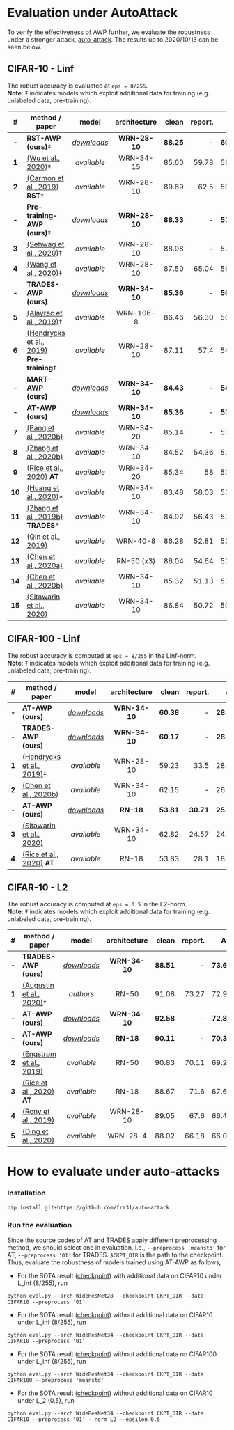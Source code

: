 # Evaluation under AutoAttack

To verify the effectiveness of AWP further, we evaluate the robustness under a stronger attack, [auto-attack](https://github.com/fra31/auto-attack). 
The results up to 2020/10/13 can be seen below.

## CIFAR-10 - Linf
The robust accuracy is evaluated at `eps = 8/255`.\
**Note**: ‡ indicates models which exploit additional data for training (e.g. unlabeled data, pre-training).

|#    |method / paper           |model     |architecture |clean         |report. |AA  |
|:---:|---|:---:|:---:|---:|---:|---:|
|**-**| **RST-AWP (ours)**‡| [*downloads*](https://drive.google.com/file/d/1sSjh4i2imdoprw_JcPj2cZzrJm0RIRI6/view?usp=sharing)| **WRN-28-10**| **88.25**| - | **60.04**|
|**1**| [(Wu et al., 2020)](https://arxiv.org/abs/2010.01279)‡| *available*| WRN-34-15| 85.60| 59.78| 59.78|
|**2**| [(Carmon et al., 2019)](https://arxiv.org/abs/1905.13736) **RST**‡| *available*| WRN-28-10| 89.69| 62.5| 59.53|
|**-**| **Pre-training-AWP (ours)**‡| [*downloads*](https://drive.google.com/file/d/1xwisiNlxqoODnkJ2pP4g8wHD3tBgk7AM/view?usp=sharing)| **WRN-28-10**| **88.33**| - | **57.39**|
|**3**| [(Sehwag et al., 2020)](https://github.com/fra31/auto-attack/issues/7)‡| *available*| WRN-28-10| 88.98| -| 57.14|
|**4**| [(Wang et al., 2020)](https://openreview.net/forum?id=rklOg6EFwS)‡| *available*| WRN-28-10| 87.50| 65.04| 56.29|
|**-**| **TRADES-AWP (ours)**| [*downloads*](https://drive.google.com/file/d/1hlVTLZkveYGWpE9-46Wp5NVZt1slz-1T/view?usp=sharing)| **WRN-34-10**| **85.36**| - | **56.17**|
|**5**| [(Alayrac et al., 2019)](https://arxiv.org/abs/1905.13725)‡| *available*| WRN-106-8| 86.46| 56.30| 56.03|
|**6**| [(Hendrycks et al., 2019)](https://arxiv.org/abs/1901.09960) **Pre-training**‡| *available*| WRN-28-10| 87.11| 57.4| 54.92|
|**-**| **MART-AWP (ours)**| [*downloads*](https://drive.google.com/file/d/1RwHjupK2dshNHm_4fK3h1-Ys0RckhXvH/view?usp=sharing)| **WRN-34-10**| **84.43**| - | **54.23**|
|**-**| **AT-AWP (ours)**| [*downloads*](https://drive.google.com/file/d/1iNfy-yTUEPuSK2uHO5tiFdEBehmQWbbN/view?usp=sharing)| **WRN-34-10**| **85.36**| - | **53.97**|
|**7**| [(Pang et al., 2020b)](https://arxiv.org/abs/2002.08619)| *available*| WRN-34-20| 85.14| -| 53.74|
|**8**| [(Zhang et al., 2020b)](https://arxiv.org/abs/2002.11242)| *available*| WRN-34-10| 84.52| 54.36| 53.51|
|**9**| [(Rice et al., 2020)](https://arxiv.org/abs/2002.11569) **AT**| *available*| WRN-34-20| 85.34| 58| 53.42|
|**10**| [(Huang et al., 2020)](https://arxiv.org/abs/2002.10319)\*| *available*| WRN-34-10| 83.48| 58.03| 53.34|
|**11**| [(Zhang et al., 2019b)](https://arxiv.org/abs/1901.08573) **TRADES**\*| *available*| WRN-34-10| 84.92| 56.43| 53.08|
|**12**| [(Qin et al., 2019)](https://arxiv.org/abs/1907.02610v2)| *available*| WRN-40-8| 86.28| 52.81| 52.84|
|**13**| [(Chen et al., 2020a)](https://arxiv.org/abs/2003.12862)| *available*| RN-50 (x3)| 86.04| 54.64| 51.56|
|**14**| [(Chen et al., 2020b)](https://github.com/fra31/auto-attack/issues/26)| *available*| WRN-34-10| 85.32| 51.13| 51.12|
|**15**| [(Sitawarin et al., 2020)](https://github.com/fra31/auto-attack/issues/23)| *available*| WRN-34-10| 86.84| 50.72| 50.72|

## CIFAR-100 - Linf
The robust accuracy is computed at `eps = 8/255` in the Linf-norm.\
**Note**: ‡ indicates models which exploit additional data for training (e.g. unlabeled data, pre-training).

|#    |method / paper  |model     |architecture |clean         |report. |AA  |
|:---:|---|:---:|:---:|---:|---:|---:|
|**-**| **AT-AWP (ours)**| [*downloads*](https://drive.google.com/file/d/1aUQ3Udbn-zfQENwHRe8JsmkxjIcq0zVU/view?usp=sharing)| **WRN-34-10**| **60.38**| - | **28.86**|
|**-**| **TRADES-AWP (ours)**| [*downloads*](https://drive.google.com/file/d/1D-QCH-0ShtFo0s6gke5y6Ix7_x6k4Bys/view?usp=sharing)| **WRN-34-10**| **60.17**| - | **28.80**|
|**1**| [(Hendrycks et al., 2019)](https://arxiv.org/abs/1901.09960)‡| *available*| WRN-28-10| 59.23| 33.5| 28.42|
|**2**| [(Chen et al., 2020b)](https://github.com/fra31/auto-attack/issues/26)| *available*| WRN-34-10| 62.15| -| 26.94|
|**-**| **AT-AWP (ours)**| [*downloads*](https://drive.google.com/file/d/1IlrhlQyvNmlgnkGILTqt1yo8kHuooI8B/view?usp=sharing)| **RN-18**| **53.81**| **30.71**| **25.34**|
|**3**| [(Sitawarin et al., 2020)](https://github.com/fra31/auto-attack/issues/22)| *available*| WRN-34-10| 62.82| 24.57| 24.57|
|**4**| [(Rice et al., 2020)](https://arxiv.org/abs/2002.11569) **AT**| *available*| RN-18| 53.83| 28.1| 18.95|


## CIFAR-10 - L2
The robust accuracy is computed at `eps = 0.5` in the L2-norm.\
**Note**: ‡ indicates models which exploit additional data for training (e.g. unlabeled data, pre-training).

|#    |method / paper  |model     |architecture |clean         |report. |AA  |
|:---:|---|:---:|:---:|---:|---:|---:|
|**-**| **TRADES-AWP (ours)**| [*downloads*](https://drive.google.com/file/d/1D-QCH-0ShtFo0s6gke5y6Ix7_x6k4Bys/view?usp=sharing) | **WRN-34-10**| **88.51**| - | **73.66**|
|**1**| [(Augustin et al., 2020)](https://arxiv.org/abs/2003.09461)‡| *authors*| RN-50| 91.08| 73.27| 72.91|
|**-**| **AT-AWP (ours)**| [*downloads*](https://drive.google.com/file/d/1aUQ3Udbn-zfQENwHRe8JsmkxjIcq0zVU/view?usp=sharing) | **WRN-34-10**| **92.58**| - | **72.87**|
|**-**| **AT-AWP (ours)**| [*downloads*](https://drive.google.com/file/d/1iNfy-yTUEPuSK2uHO5tiFdEBehmQWbbN/view?usp=sharing) | **RN-18**| **90.11**| - | **70.31**|
|**2**| [(Engstrom et al., 2019)](https://github.com/MadryLab/robustness)| *available*| RN-50| 90.83| 70.11| 69.24|
|**3**| [(Rice et al., 2020)](https://arxiv.org/abs/2002.11569) **AT**| *available*| RN-18| 88.67| 71.6| 67.68|
|**4**| [(Rony et al., 2019)](https://arxiv.org/abs/1811.09600)| *available*| WRN-28-10| 89.05| 67.6| 66.44|
|**5**| [(Ding et al., 2020)](https://openreview.net/forum?id=HkeryxBtPB)| *available*| WRN-28-4| 88.02| 66.18| 66.09|

# How to evaluate under auto-attacks

### Installation

```
pip install git+https://github.com/fra31/auto-attack
```

### Run the evaluation
Since the source codes of AT and TRADES apply different preprocessing method, we should select one in evaluation, i.e., `--preprocess 'meanstd'` for AT, `--preprocess '01'` for TRADES. `$CKPT_DIR` is the path to the checkpoint. 
Thus, evaluate the robustness of models trained using AT-AWP as follows,
- For the SOTA result ([checkpoint](https://drive.google.com/file/d/1sSjh4i2imdoprw_JcPj2cZzrJm0RIRI6/view?usp=sharing)) with additional data on CIFAR10 under L_inf (8/255), run
```
python eval.py --arch WideResNet28 --checkpoint CKPT_DIR --data CIFAR10 --preprocess '01'
```
- For the SOTA result ([checkpoint](https://drive.google.com/file/d/1hlVTLZkveYGWpE9-46Wp5NVZt1slz-1T/view?usp=sharing)) without additional data on CIFAR10 under L_inf (8/255), run
```
python eval.py --arch WideResNet34 --checkpoint CKPT_DIR --data CIFAR10 --preprocess '01'
```
- For the SOTA result ([checkpoint](https://drive.google.com/file/d/1o8qQrYKQuHNKSH0kUBfFKruE1neN0h6W/view?usp=sharing)) without additional data on CIFAR100 under L_inf (8/255), run
```
python eval.py --arch WideResNet34 --checkpoint CKPT_DIR --data CIFAR100 --preprocess 'meanstd'
```
- For the SOTA result ([checkpoint](https://drive.google.com/file/d/1D-QCH-0ShtFo0s6gke5y6Ix7_x6k4Bys/view?usp=sharing)) without additional data on CIFAR10 under L_2 (0.5), run
```
python eval.py --arch WideResNet34 --checkpoint CKPT_DIR --data CIFAR10 --preprocess '01' --norm L2 --epsilon 0.5
```
